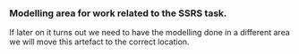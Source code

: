 ### Modelling area for work related to the SSRS task.
If later on it turns out we need to have the modelling done in a different area we will move this artefact to the correct location.